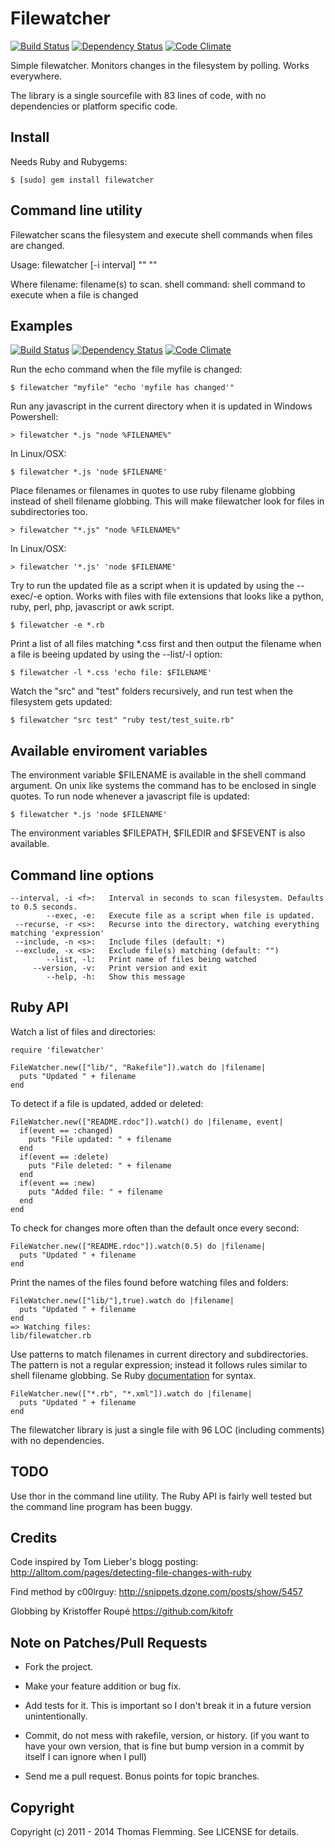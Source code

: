 Filewatcher
===========

[![Build Status](https://secure.travis-ci.org/judofyr/temple.png?branch=master)](http://travis-ci.org/judofyr/temple) [![Dependency Status](https://gemnasium.com/judofyr/temple.png?travis)](https://gemnasium.com/judofyr/temple) [![Code Climate](https://codeclimate.com/github/judofyr/temple.png)](https://codeclimate.com/github/judofyr/temple)

Simple filewatcher. Monitors changes in the filesystem by polling. Works
everywhere.

The library is a single sourcefile with 83 lines of code, with no dependencies
or platform specific code.

Install
-------

Needs Ruby and Rubygems:

    $ [sudo] gem install filewatcher

Command line utility
--------------------

Filewatcher scans the filesystem and execute shell commands when files are
changed.

Usage:
    filewatcher [-i interval] "<filename>" "<shell command>"

Where
    filename: filename(s) to scan.
    shell command: shell command to execute when a file is changed

Examples
--------

[![Build Status](https://secure.travis-ci.org/thomasfl/filewatcher.png?branch=master)](http://travis-ci.org/thomasfl/filewatcher) [![Dependency Status](https://gemnasium.com/thomasfl/filewatcher.png?travis)](https://gemnasium.com/thomasfl/filewatcher) [![Code Climate](https://codeclimate.com/github/thomasfl/filewatcher.png)](https://codeclimate.com/github/thomasfl/filewatcher)

Run the echo command when the file myfile is changed:

    $ filewatcher "myfile" "echo 'myfile has changed'"

Run any javascript in the current directory when it is updated in Windows
Powershell:

    > filewatcher *.js "node %FILENAME%"

In Linux/OSX:

    $ filewatcher *.js 'node $FILENAME'

Place filenames or filenames in quotes to use ruby filename globbing instead
of shell filename globbing. This will make filewatcher look for files in
subdirectories too.

    > filewatcher "*.js" "node %FILENAME%"

In Linux/OSX:

    > filewatcher '*.js' 'node $FILENAME'

Try to run the updated file as a script when it is updated by using the
--exec/-e option. Works with files with file extensions that looks like a
python, ruby, perl, php, javascript or awk script.

    $ filewatcher -e *.rb

Print a list of all files matching *.css first and then output the filename
when a file is beeing updated by using the --list/-l option:

    $ filewatcher -l *.css 'echo file: $FILENAME'

Watch the "src" and "test" folders recursively, and run test when the
filesystem gets updated:

    $ filewatcher "src test" "ruby test/test_suite.rb"

Available enviroment variables
------------------------------

The environment variable $FILENAME is available in the shell command argument.
On unix like systems the command has to be enclosed in single quotes. To run
node whenever a javascript file is updated:

    $ filewatcher *.js 'node $FILENAME'

The environment variables $FILEPATH, $FILEDIR and $FSEVENT is also available.

Command line options
--------------------

    --interval, -i <f>:   Interval in seconds to scan filesystem. Defaults to 0.5 seconds.
            --exec, -e:   Execute file as a script when file is updated.
     --recurse, -r <s>:   Recurse into the directory, watching everything matching 'expression'
     --include, -n <s>:   Include files (default: *)
     --exclude, -x <s>:   Exclude file(s) matching (default: "")
            --list, -l:   Print name of files being watched
         --version, -v:   Print version and exit
            --help, -h:   Show this message

Ruby API
--------

Watch a list of files and directories:

    require 'filewatcher'

    FileWatcher.new(["lib/", "Rakefile"]).watch do |filename|
      puts "Updated " + filename
    end

To detect if a file is updated, added or deleted:

    FileWatcher.new(["README.rdoc"]).watch() do |filename, event|
      if(event == :changed)
        puts "File updated: " + filename
      end
      if(event == :delete)
        puts "File deleted: " + filename
      end
      if(event == :new)
        puts "Added file: " + filename
      end
    end

To check for changes more often than the default once every second:

    FileWatcher.new(["README.rdoc"]).watch(0.5) do |filename|
      puts "Updated " + filename
    end

Print the names of the files found before watching files and folders:

    FileWatcher.new(["lib/"],true).watch do |filename|
      puts "Updated " + filename
    end
    => Watching files:
    lib/filewatcher.rb

Use patterns to match filenames in current directory and subdirectories. The
pattern is not a regular expression; instead it follows rules similar to shell
filename globbing. Se Ruby
[documentation](http://www.ruby-doc.org/core-2.1.1/File.html#method-c-fnmatch)
for syntax.

    FileWatcher.new(["*.rb", "*.xml"]).watch do |filename|
      puts "Updated " + filename
    end

The filewatcher library is just a single file with 96 LOC (including comments)
with no dependencies.

TODO
----

Use thor in the command line utility.
The Ruby API is fairly well tested but the command line program has been
buggy.

Credits
-------

Code inspired by Tom Lieber's blogg posting:
http://alltom.com/pages/detecting-file-changes-with-ruby

Find method by c00lrguy: http://snippets.dzone.com/posts/show/5457

Globbing by Kristoffer Roupé https://github.com/kitofr

Note on Patches/Pull Requests
-----------------------------

*   Fork the project.
*   Make your feature addition or bug fix.
*   Add tests for it. This is important so I don't break it in a future
    version unintentionally.
*   Commit, do not mess with rakefile, version, or history. (if you want to
    have your own version, that is fine but
        bump version in a commit by itself I can ignore when I pull)

*   Send me a pull request. Bonus points for topic branches.


Copyright
---------

Copyright (c) 2011 - 2014 Thomas Flemming. See LICENSE for details.
